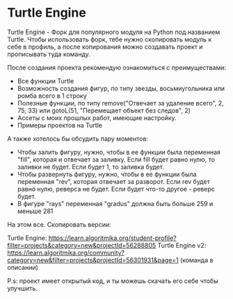 # Turtle Engine

Turtle Engine - Форк для популярного модуля на Python под названием Turtle. Чтобы использовать форк, тебе нужно скопировать модуль к себе в профиль,
а после копирования можно создавать проект и прописывать туда команду.

После создания проекта рекомендую ознакомиться с преимуществами:

+ Все функции Turtle
+ Возможность создания фигур, по типу звезды, восьмиугольника или ромба всего в 1 строку
+ Полезные функции, по типу remove("Отвечает за удаление всего", 2, 75, 33) или gotoL(51, "Перемещает объект без следов", 2)
+ Ассеты с моих прошлых работ, имеющие настройку.
+ Примеры проектов на Turtle

А также хотелось бы обсудить пару моментов:

+ Чтобы залить фигуру, нужно, чтобы в ее функции была переменная "fill", которая и отвечает за заливку. Если fill будет равно нулю, то заливки не будет. Если будет 1, то заливка будет.
+ Чтобы развернуть фигуру, нужно, чтобы в ее функции была переменная "rev", которая отвечает за разворот. Если rev будет равно нулю, реверса не будет. Если будет что-то другое - реверс будет.
+ В фигуре "rays" переменная "gradus" должна быть больше 259 и меньше 281

На этом все. Скопировать версии:

Turtle Engine: https://learn.algoritmika.org/student-profile?filter=projects&category=new&projectId=56288805
Turtle Engine v2: https://learn.algoritmika.org/community?category=new&filter=projects&projectId=56301931&page=1
(команда в описании)

P.s: проект имеет открытый код, и ты можешь скачать его себе чтобы улучшить.

